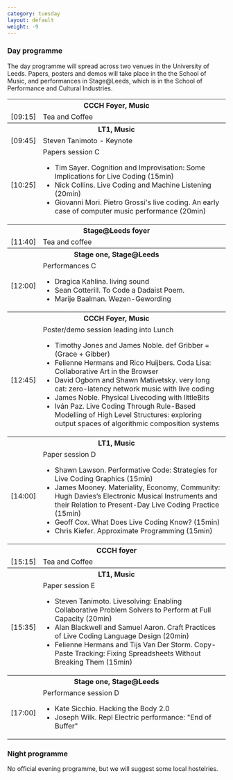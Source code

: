 ```yaml
---
category: tuesday
layout: default
weight: -9
---
```


### Day programme

The day programme will spread across two venues in the University of
Leeds. Papers, posters and demos will take place in the the School of
Music, and performances in Stage@Leeds, which is in the School of
Performance and Cultural Industries.

<table>
<tr><th colspan="2">CCCH Foyer, Music</th></tr>
<tr>
<td>[09:15]</td><td>Tea and Coffee</td>
</tr>
<tr><th colspan="2">LT1, Music</th></tr>
<tr><td>[09:45]</td><td>Steven Tanimoto - Keynote</td></tr>
<tr><td>[10:25]</td><td>Papers session C<br />
<ul>
<li>Tim Sayer. Cognition and Improvisation: Some Implications for Live Coding (15min)</li>
<li>Nick Collins. Live Coding and Machine Listening (20min)</li>
<li>Giovanni Mori. Pietro Grossi's live coding. An early case of computer music performance (20min)</li>
</ul>
</td</tr>
<tr><th colspan="2">Stage@Leeds foyer</th></tr>
<tr><td>[11:40]</td><td>Tea and coffee</td></tr>
<tr><th colspan="2">Stage one, Stage@Leeds</th></tr>
<tr><td>[12:00]</td><td>Performances C<br />
<ul>
<li>Dragica Kahlina. living sound</li>
<li>Sean Cotterill. To Code a Dadaist Poem.</li>
<li>Marije Baalman. Wezen-Gewording</li>
</ul>
</td></tr>
<tr><th colspan="2">CCCH Foyer, Music</th></tr>
<tr><td>[12:45]</td><td>Poster/demo session leading into Lunch<br />
<ul>
<li>Timothy Jones and James Noble. def Gribber = (Grace + Gibber)</li>
<li>Felienne Hermans and Rico Huijbers. Coda Lisa: Collaborative Art in the Browser</li>
<li>David Ogborn and Shawn Mativetsky. very long cat: zero-latency network music with live coding</li>
<li>James Noble. Physical Livecoding with littleBits</li>
<li>Iván Paz. Live Coding Through Rule-Based Modelling of High Level Structures: exploring output spaces of algorithmic composition systems</li>
</ul></td></tr>
<tr><th colspan="2">LT1, Music</th></tr>
<tr><td>[14:00]</td><td>Paper session D<br />
<ul>
<li>Shawn Lawson. Performative Code: Strategies for Live Coding Graphics (15min)</li>
<li>James Mooney. Materiality, Economy, Community: Hugh Davies’s Electronic Musical Instruments and their Relation to Present-Day Live Coding Practice (15min)</li>
<li>Geoff Cox. What Does Live Coding Know? (15min)</li>
<li>Chris Kiefer. Approximate Programming (15min)</li>
</ul>
</td></tr>
<tr><th colspan="2">CCCH foyer</th></tr>
<tr><td>[15:15]</td><td> Tea and Coffee</td></tr>
<tr><th colspan="2">LT1, Music</th></tr>
<td>[15:35]</td><td>Paper session E<br />
<ul>
<li>Steven Tanimoto. Livesolving: Enabling Collaborative Problem Solvers to Perform at Full Capacity (20min)</li>
<li>Alan Blackwell and Samuel Aaron. Craft Practices of Live Coding Language Design (20min)</li>
<li>Felienne Hermans and Tijs Van Der Storm. Copy-Paste Tracking: Fixing Spreadsheets Without Breaking Them (15min)</li>
</ul>
</td></tr>
<tr><th colspan="2">Stage one, Stage@Leeds</th></tr>
<tr><td>[17:00]</td><td>Performance session D<br />
<ul>
<li>Kate Sicchio. Hacking the Body 2.0</li>
<li>Joseph Wilk. Repl Electric performance: "End of Buffer"</li>
</ul>
</td></tr>
</table>

### Night programme

No official evening programme, but we will suggest some local hostelries.
